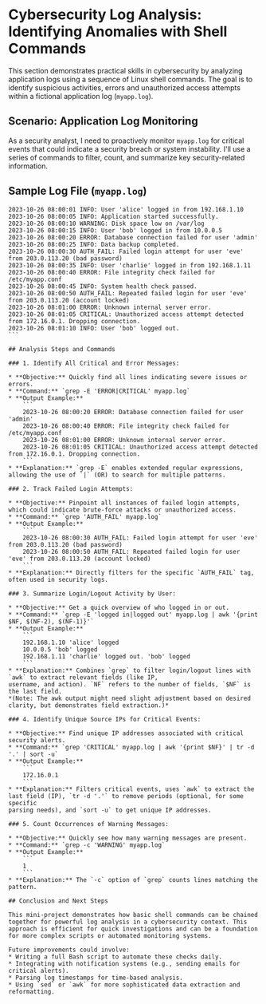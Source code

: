 # Cybersecurity Log Analysis: Identifying Anomalies with Shell Commands

This section demonstrates practical skills in cybersecurity by analyzing 
application logs using a sequence of Linux shell commands. The goal is to 
identify suspicious activities, errors and unauthorized access attempts 
within a fictional application log (`myapp.log`).

## Scenario: Application Log Monitoring

As a security analyst, I need to proactively monitor `myapp.log` for 
critical events that could indicate a security breach or system 
instability. I'll use a series of commands to filter, count, and summarize 
key security-related information.

## Sample Log File (`myapp.log`)
````
2023-10-26 08:00:01 INFO: User 'alice' logged in from 192.168.1.10
2023-10-26 08:00:05 INFO: Application started successfully.
2023-10-26 08:00:10 WARNING: Disk space low on /var/log
2023-10-26 08:00:15 INFO: User 'bob' logged in from 10.0.0.5
2023-10-26 08:00:20 ERROR: Database connection failed for user 'admin'
2023-10-26 08:00:25 INFO: Data backup completed.
2023-10-26 08:00:30 AUTH_FAIL: Failed login attempt for user 'eve' from 203.0.113.20 (bad password)
2023-10-26 08:00:35 INFO: User 'charlie' logged in from 192.168.1.11
2023-10-26 08:00:40 ERROR: File integrity check failed for /etc/myapp.conf
2023-10-26 08:00:45 INFO: System health check passed.
2023-10-26 08:00:50 AUTH_FAIL: Repeated failed login for user 'eve' from 203.0.113.20 (account locked)
2023-10-26 08:01:00 ERROR: Unknown internal server error.
2023-10-26 08:01:05 CRITICAL: Unauthorized access attempt detected from 172.16.0.1. Dropping connection.
2023-10-26 08:01:10 INFO: User 'bob' logged out.
```

## Analysis Steps and Commands

### 1. Identify All Critical and Error Messages:

* **Objective:** Quickly find all lines indicating severe issues or errors.
* **Command:** `grep -E 'ERROR|CRITICAL' myapp.log`
* **Output Example:**
    ```
    2023-10-26 08:00:20 ERROR: Database connection failed for user 'admin'
    2023-10-26 08:00:40 ERROR: File integrity check failed for /etc/myapp.conf
    2023-10-26 08:01:00 ERROR: Unknown internal server error.
    2023-10-26 08:01:05 CRITICAL: Unauthorized access attempt detected from 172.16.0.1. Dropping connection.
    ```
* **Explanation:** `grep -E` enables extended regular expressions, allowing the use of `|` (OR) to search for multiple patterns.

### 2. Track Failed Login Attempts:

* **Objective:** Pinpoint all instances of failed login attempts, which could indicate brute-force attacks or unauthorized access.
* **Command:** `grep 'AUTH_FAIL' myapp.log`
* **Output Example:**
    ```
    2023-10-26 08:00:30 AUTH_FAIL: Failed login attempt for user 'eve' from 203.0.113.20 (bad password)
    2023-10-26 08:00:50 AUTH_FAIL: Repeated failed login for user 'eve' from 203.0.113.20 (account locked)
    ```
* **Explanation:** Directly filters for the specific `AUTH_FAIL` tag, often used in security logs.

### 3. Summarize Login/Logout Activity by User:

* **Objective:** Get a quick overview of who logged in or out.
* **Command:** `grep -E 'logged in|logged out' myapp.log | awk '{print $NF, $(NF-2), $(NF-1)}'`
* **Output Example:**
    ```
    192.168.1.10 'alice' logged
    10.0.0.5 'bob' logged
    192.168.1.11 'charlie' logged out. 'bob' logged
    ```
* **Explanation:** Combines `grep` to filter login/logout lines with `awk` to extract relevant fields (like IP, 
username, and action). `NF` refers to the number of fields, `$NF` is the last field. 
*(Note: The awk output might need slight adjustment based on desired clarity, but demonstrates field extraction.)*

### 4. Identify Unique Source IPs for Critical Events:

* **Objective:** Find unique IP addresses associated with critical security alerts.
* **Command:** `grep 'CRITICAL' myapp.log | awk '{print $NF}' | tr -d '.' | sort -u`
* **Output Example:**
    ```
    172.16.0.1
    ```
* **Explanation:** Filters critical events, uses `awk` to extract the last field (IP), `tr -d '.'` to remove periods (optional, for some specific 
parsing needs), and `sort -u` to get unique IP addresses.

### 5. Count Occurrences of Warning Messages:

* **Objective:** Quickly see how many warning messages are present.
* **Command:** `grep -c 'WARNING' myapp.log`
* **Output Example:**
    ```
    1
    ```
* **Explanation:** The `-c` option of `grep` counts lines matching the pattern.

## Conclusion and Next Steps

This mini-project demonstrates how basic shell commands can be chained together for powerful log analysis in a cybersecurity context. This 
approach is efficient for quick investigations and can be a foundation for more complex scripts or automated monitoring systems.

Future improvements could involve:
* Writing a full Bash script to automate these checks daily.
* Integrating with notification systems (e.g., sending emails for critical alerts).
* Parsing log timestamps for time-based analysis.
* Using `sed` or `awk` for more sophisticated data extraction and reformatting.
